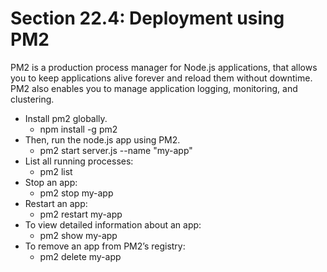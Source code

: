 # Section 22.4: Deployment using PM2

PM2 is a production process manager for Node.js applications, that allows you to keep 
applications alive forever and reload them without downtime. PM2 also enables you to 
manage application logging, monitoring, and clustering.

- Install pm2 globally.
  - npm install -g pm2
- Then, run the node.js app using PM2.
  - pm2 start server.js --name "my-app"
- List all running processes:
  - pm2 list
- Stop an app:
  - pm2 stop my-app
- Restart an app:
  - pm2 restart my-app
- To view detailed information about an app:
  - pm2 show my-app
- To remove an app from PM2’s registry:
  - pm2 delete my-app